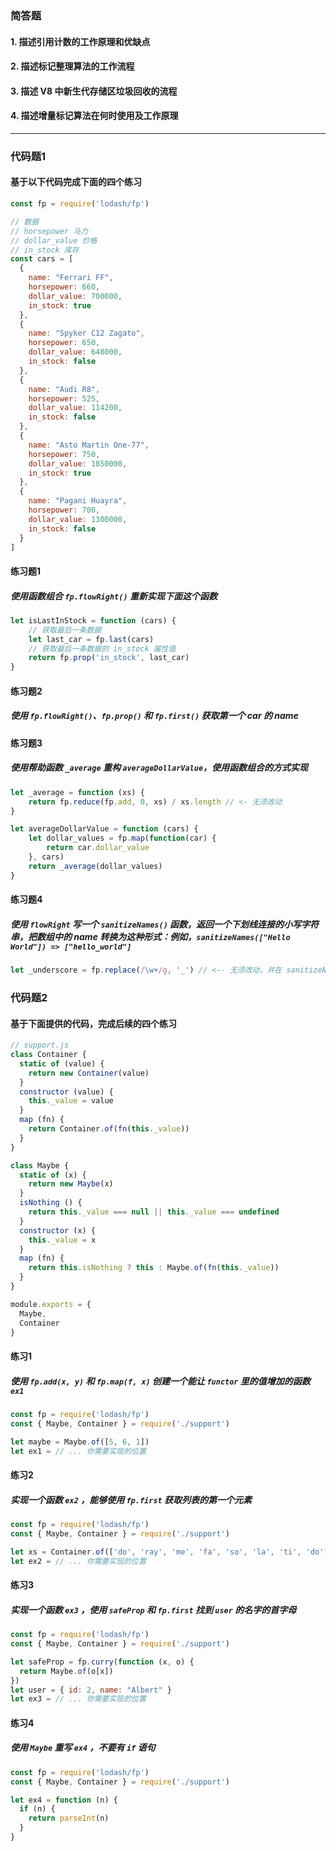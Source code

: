 ### 简答题

#### 1. 描述引用计数的工作原理和优缺点

#### 2. 描述标记整理算法的工作流程

#### 3. 描述 V8 中新生代存储区垃圾回收的流程

#### 4. 描述增量标记算法在何时使用及工作原理

---

### 代码题1

#### 基于以下代码完成下面的四个练习
```javascript
const fp = require('lodash/fp')

// 数据
// horsepower 马力
// dollar_value 价格
// in_stock 库存
const cars = [
  {
    name: "Ferrari FF",
    horsepower: 660,
    dollar_value: 700000,
    in_stock: true
  },
  {
    name: "Spyker C12 Zagato",
    horsepower: 650,
    dollar_value: 648000,
    in_stock: false
  },
  {
    name: "Audi R8",
    horsepower: 525,
    dollar_value: 114200,
    in_stock: false
  },
  {
    name: "Asto Martin One-77",
    horsepower: 750,
    dollar_value: 1850000,
    in_stock: true
  },
  {
    name: "Pagani Huayra",
    horsepower: 700,
    dollar_value: 1300000,
    in_stock: false
  }
]
```

#### 练习题1
##### 使用函数组合 `fp.flowRight()` 重新实现下面这个函数
```javascript
let isLastInStock = function (cars) {
	// 获取最后一条数据
	let last_car = fp.last(cars)
	// 获取最后一条数据的 in_stock 属性值
	return fp.prop('in_stock', last_car)
}
```

#### 练习题2
##### 使用 `fp.flowRight()`、`fp.prop()` 和 `fp.first()` 获取第一个 car 的 name


#### 练习题3
##### 使用帮助函数 `_average` 重构 `averageDollarValue`，使用函数组合的方式实现
```javascript
let _average = function (xs) {
	return fp.reduce(fp.add, 0, xs) / xs.length // <- 无须改动
}

let averageDollarValue = function (cars) {
	let dollar_values = fp.map(function(car) {
		return car.dollar_value
	}, cars)
	return _average(dollar_values)
}
```

#### 练习题4
##### 使用 `flowRight` 写一个 `sanitizeNames()` 函数，返回一个下划线连接的小写字符串，把数组中的 name 转换为这种形式：例如，`sanitizeNames(["Hello World"]) => ["hello_world"]`
```javascript
let _underscore = fp.replace(/\w+/g, '_') // <-- 无须改动，并在 sanitizeNames 中使用它
```



### 代码题2

#### 基于下面提供的代码，完成后续的四个练习

```javascript
// support.js
class Container {
  static of (value) {
    return new Container(value)
  }
  constructor (value) {
    this._value = value
  }
  map (fn) {
    return Container.of(fn(this._value))
  }
}

class Maybe {
  static of (x) {
    return new Maybe(x)
  }
  isNothing () {
    return this._value === null || this._value === undefined
  }
  constructor (x) {
    this._value = x
  }
  map (fn) {
    return this.isNothing ? this : Maybe.of(fn(this._value))
  }
}

module.exports = {
  Maybe,
  Container
}
```



#### 练习1

##### 使用 `fp.add(x, y)` 和 `fp.map(f, x)` 创建一个能让 `functor` 里的值增加的函数 `ex1`

```javascript
const fp = require('lodash/fp')
const { Maybe, Container } = require('./support')

let maybe = Maybe.of([5, 6, 1])
let ex1 = // ... 你需要实现的位置
```



#### 练习2

##### 实现一个函数 `ex2` ，能够使用 `fp.first` 获取列表的第一个元素

```javascript
const fp = require('lodash/fp')
const { Maybe, Container } = require('./support')

let xs = Container.of(['do', 'ray', 'me', 'fa', 'so', 'la', 'ti', 'do'])
let ex2 = // ... 你需要实现的位置
```



#### 练习3

##### 实现一个函数 `ex3` ，使用 `safeProp` 和 `fp.first` 找到 `user` 的名字的首字母

```javascript
const fp = require('lodash/fp')
const { Maybe, Container } = require('./support')

let safeProp = fp.curry(function (x, o) {
  return Maybe.of(o[x])
})
let user = { id: 2, name: "Albert" }
let ex3 = // ... 你需要实现的位置
```



#### 练习4

##### 使用 `Maybe` 重写 `ex4` ，不要有 `if` 语句

```javascript
const fp = require('lodash/fp')
const { Maybe, Container } = require('./support')

let ex4 = function (n) {
  if (n) {
    return parseInt(n)
  }
}
```